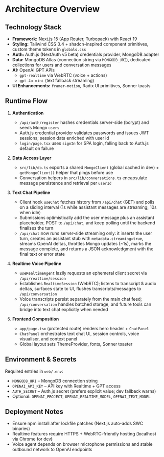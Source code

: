 # Architecture Overview

## Technology Stack

- **Framework:** Next.js 15 (App Router, Turbopack) with React 19
- **Styling:** Tailwind CSS 3.4 + shadcn-inspired component primitives, custom theme tokens in `globals.css`
- **Auth:** Auth.js (NextAuth v5 beta) credentials provider, MongoDB adapter
- **Data:** MongoDB Atlas (connection string via `MONGODB_URI`), dedicated collections for users and conversation messages
- **AI:** OpenAI GPT APIs
  - `gpt-realtime` via WebRTC (voice + actions)
  - `gpt-4o-mini` (text fallback streaming)
- **UI Enhancements:** `framer-motion`, Radix UI primitives, Sonner toasts

## Runtime Flow

1. **Authentication**

   - `/api/auth/register` hashes credentials server-side (bcrypt) and seeds Mongo `users`
   - Auth.js credential provider validates passwords and issues JWT sessions; session data enriched with user id
   - `login/page.tsx` uses `signIn` for SPA login, falling back to Auth.js default on failure

2. **Data Access Layer**

   - `src/lib/db.ts` exports a shared `MongoClient` (global cached in dev) + `getMongoClient()` helper that pings before use
   - Conversation helpers in `src/lib/conversations.ts` encapsulate message persistence and retrieval per `userId`

3. **Text Chat Pipeline**

   - Client hook `useChat` fetches history from `/api/chat` (GET) and polls on a sliding interval (1s while assistant messages are streaming, 10s when idle)
   - Submissions optimistically add the user message plus an assistant placeholder, POST to `/api/chat`, and keep polling until the backend finalises the turn
   - `/api/chat` now runs server-side streaming only: it inserts the user turn, creates an assistant stub with `metadata.streaming=true`, streams OpenAI deltas, throttles Mongo updates (~1s), marks the message complete, and returns a JSON acknowledgment with the final text or error state

4. **Realtime Voice Pipeline**

   - `useRealtimeAgent` lazily requests an ephemeral client secret via `/api/realtime/session`
   - Establishes `RealtimeSession` (WebRTC); listens to transcript & audio deltas, surfaces state to UI, flushes transcripts/messages to `/api/conversation`
   - Voice transcripts persist separately from the main chat feed; `/api/conversation` handles batched storage, and future tools can bridge into text chat explicitly when needed

5. **Frontend Composition**
   - `app/page.tsx` (protected route) renders hero header + `ChatPanel`
   - `ChatPanel` orchestrates text chat UI, session controls, voice visualiser, and context panel
   - Global layout sets ThemeProvider, fonts, Sonner toaster

## Environment & Secrets

Required entries in `web/.env`:

- `MONGODB_URI` – MongoDB connection string
- `OPENAI_API_KEY` – API key with Realtime + GPT access
- `AUTH_SECRET` – Auth.js secret (prefers explicit value; dev fallback warns)
- Optional: `OPENAI_PROJECT`, `OPENAI_REALTIME_MODEL`, `OPENAI_TEXT_MODEL`

## Deployment Notes

- Ensure npm install after lockfile patches (Next.js auto-adds SWC binaries)
- Realtime features require HTTPS + WebRTC-friendly hosting (localhost via Chrome for dev)
- Voice agent depends on browser microphone permissions and stable outbound network to OpenAI endpoints
